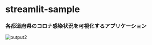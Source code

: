 # streamlit-sample

### 各都道府県のコロナ感染状況を可視化するアプリケーション
![output2](https://user-images.githubusercontent.com/48461133/164515649-a56d7788-ec8e-4cad-9c46-1387eac58674.gif)


